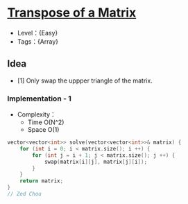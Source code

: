 # [Transpose of a Matrix](https://binarysearch.com/problems/Transpose-of-a-Matrix)

- Level：{Easy}
- Tags：{Array}

## Idea

- [1] Only swap the uppper triangle of the matrix.

### Implementation - 1

- Complexity：
  - Time O(N^2)
  - Space O(1)

``` c++
vector<vector<int>> solve(vector<vector<int>>& matrix) {
    for (int i = 0; i < matrix.size(); i ++) {
        for (int j = i + 1; j < matrix.size(); j ++) {
            swap(matrix[i][j], matrix[j][i]);
        }
    }
    return matrix;
}
// Zed Chou
```

